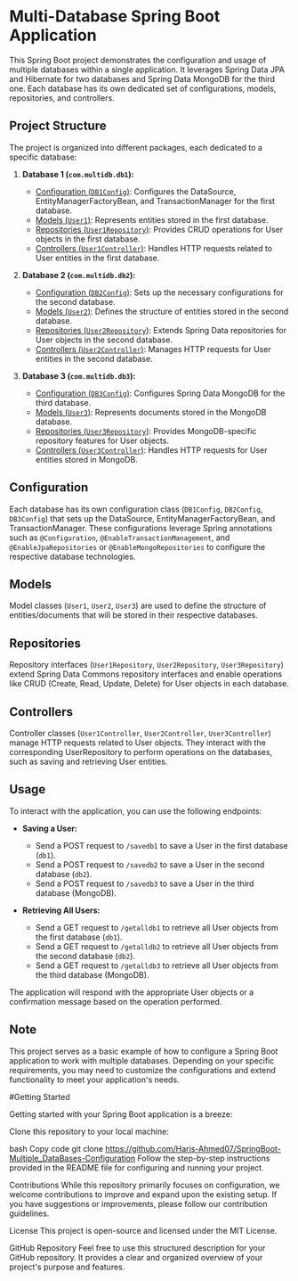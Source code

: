 # Multi-Database Spring Boot Application

This Spring Boot project demonstrates the configuration and usage of multiple databases within a single application. It leverages Spring Data JPA and Hibernate for two databases and Spring Data MongoDB for the third one. Each database has its own dedicated set of configurations, models, repositories, and controllers.

## Project Structure

The project is organized into different packages, each dedicated to a specific database:

1. **Database 1 (`com.multidb.db1`):**
   - [Configuration (`DB1Config`)](src/main/java/com/multidb/db1/DB1Config.java): Configures the DataSource, EntityManagerFactoryBean, and TransactionManager for the first database.
   - [Models (`User1`)](src/main/java/com/multidb/db1/User1.java): Represents entities stored in the first database.
   - [Repositories (`User1Repository`)](src/main/java/com/multidb/db1/User1Repository.java): Provides CRUD operations for User objects in the first database.
   - [Controllers (`User1Controller`)](src/main/java/com/multidb/db1/User1Controller.java): Handles HTTP requests related to User entities in the first database.

2. **Database 2 (`com.multidb.db2`):**
   - [Configuration (`DB2Config`)](src/main/java/com/multidb/db2/DB2Config.java): Sets up the necessary configurations for the second database.
   - [Models (`User2`)](src/main/java/com/multidb/db2/User2.java): Defines the structure of entities stored in the second database.
   - [Repositories (`User2Repository`)](src/main/java/com/multidb/db2/User2Repository.java): Extends Spring Data repositories for User objects in the second database.
   - [Controllers (`User2Controller`)](src/main/java/com/multidb/db2/User2Controller.java): Manages HTTP requests for User entities in the second database.

3. **Database 3 (`com.multidb.db3`):**
   - [Configuration (`DB3Config`)](src/main/java/com/multidb/db3/DB3Config.java): Configures Spring Data MongoDB for the third database.
   - [Models (`User3`)](src/main/java/com/multidb/db3/User3.java): Represents documents stored in the MongoDB database.
   - [Repositories (`User3Repository`)](src/main/java/com/multidb/db3/User3Repository.java): Provides MongoDB-specific repository features for User objects.
   - [Controllers (`User3Controller`)](src/main/java/com/multidb/db3/User3Controller.java): Handles HTTP requests for User entities stored in MongoDB.

## Configuration

Each database has its own configuration class (`DB1Config`, `DB2Config`, `DB3Config`) that sets up the DataSource, EntityManagerFactoryBean, and TransactionManager. These configurations leverage Spring annotations such as `@Configuration`, `@EnableTransactionManagement`, and `@EnableJpaRepositories` or `@EnableMongoRepositories` to configure the respective database technologies.

## Models

Model classes (`User1`, `User2`, `User3`) are used to define the structure of entities/documents that will be stored in their respective databases.

## Repositories

Repository interfaces (`User1Repository`, `User2Repository`, `User3Repository`) extend Spring Data Commons repository interfaces and enable operations like CRUD (Create, Read, Update, Delete) for User objects in each database.

## Controllers

Controller classes (`User1Controller`, `User2Controller`, `User3Controller`) manage HTTP requests related to User objects. They interact with the corresponding UserRepository to perform operations on the databases, such as saving and retrieving User entities.

## Usage

To interact with the application, you can use the following endpoints:

- **Saving a User:**
  - Send a POST request to `/savedb1` to save a User in the first database (`db1`).
  - Send a POST request to `/savedb2` to save a User in the second database (`db2`).
  - Send a POST request to `/savedb3` to save a User in the third database (MongoDB).

- **Retrieving All Users:**
  - Send a GET request to `/getalldb1` to retrieve all User objects from the first database (`db1`).
  - Send a GET request to `/getalldb2` to retrieve all User objects from the second database (`db2`).
  - Send a GET request to `/getalldb3` to retrieve all User objects from the third database (MongoDB).

The application will respond with the appropriate User objects or a confirmation message based on the operation performed.

## Note

This project serves as a basic example of how to configure a Spring Boot application to work with multiple databases. Depending on your specific requirements, you may need to customize the configurations and extend functionality to meet your application's needs.

#Getting Started

Getting started with your Spring Boot application is a breeze:

Clone this repository to your local machine:

bash
Copy code
git clone https://github.com/Haris-Ahmed07/SpringBoot-Multiple_DataBases-Configuration
Follow the step-by-step instructions provided in the README file for configuring and running your project.

Contributions
While this repository primarily focuses on configuration, we welcome contributions to improve and expand upon the existing setup. If you have suggestions or improvements, please follow our contribution guidelines.

License
This project is open-source and licensed under the MIT License.

GitHub Repository
Feel free to use this structured description for your GitHub repository. It provides a clear and organized overview of your project's purpose and features.
